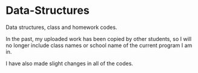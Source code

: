 # Data-Structures
Data structures, class and homework codes.

In the past, my uploaded work has been copied by other students, 
so I will no longer include class names or school name of the current program I am in. 

I have also made slight changes in all of the codes. 
